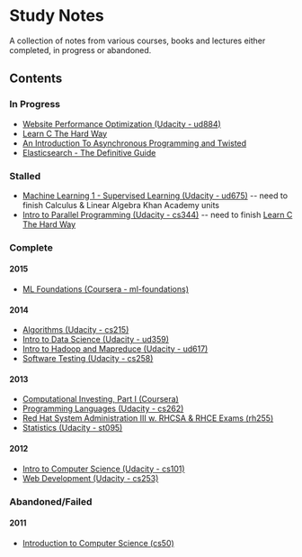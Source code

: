 # Study Notes

A collection of notes from various courses, books and lectures either completed, in progress or abandoned.

## Contents

### In Progress

* [Website Performance Optimization (Udacity - ud884)](./moocs/udacity/ud884-website-performance-optimization)
* [Learn C The Hard Way](./books/learn-c-the-hard-way-book)
* [An Introduction To Asynchronous Programming and Twisted](./tutorials/an-introduction-to-asynch-programming-and-twisted)
* [Elasticsearch - The Definitive Guide](./books/elasticsearch-the-definitive-guide)

### Stalled

* [Machine Learning 1 - Supervised Learning (Udacity - ud675)](./moocs/udacity/ud657-machine-learning-1) -- need to finish Calculus & Linear Algebra Khan Academy units
* [Intro to Parallel Programming (Udacity - cs344)](./moocs/udacity/cs344-intro-to-parallel-programming) -- need to finish [Learn C The Hard Way](./books/learn-c-the-hard-way-book)

### Complete

#### 2015

* [ML Foundations (Coursera - ml-foundations)](./moocs/coursera/ml-foundations)

#### 2014

* [Algorithms (Udacity - cs215)](./moocs/udacity/cs215-algorithms-udacity)
* [Intro to Data Science (Udacity - ud359)](./moocs/udacity/ud359-intro-to-data-science)
* [Intro to Hadoop and Mapreduce (Udacity - ud617)](./moocs/udacity/ud617-intro-to-hadoop-and-mapreduce)
* [Software Testing (Udacity - cs258)](./moocs/udacity/cs258-software-testing)

#### 2013

* [Computational Investing, Part I (Coursera)](./moocs/coursera/computational-investing-part-1-coursera)
* [Programming Languages (Udacity - cs262)](./moocs/udacity/cs262-programming-languages)
* [Red Hat System Administration III w. RHCSA & RHCE Exams (rh255)](./certs/rh255-redhat-system-administrator-3)
* [Statistics (Udacity - st095)](./moocs/udacity/st095-statistics)

#### 2012

* [Intro to Computer Science (Udacity - cs101)](./moocs/udacity/cs101-intro-to-computer-science)
* [Web Development (Udacity - cs253)](./moocs/udacity/cs253-web-development)

### Abandoned/Failed

#### 2011

* [Introduction to Computer Science (cs50)](./cs50-introduction-to-computer-science)
